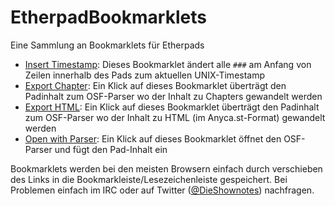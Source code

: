 EtherpadBookmarklets
====================

Eine Sammlung an Bookmarklets für Etherpads

* <a href="javascript:(function(){function insertTS(){var padlines=padeditor.ace.exportText().split('\n');var timestamp=Math.round(new Date().getTime()/1000);for(var i = 0; i<padlines.length; i++){if(padlines[i].indexOf('###') == 0){padeditor.ace.replaceRange([i,0], [i,3], ''+timestamp);console.log(i);}}window.setTimeout(insertTS, 1000);}insertTS();})()">Insert Timestamp</a>: Dieses Bookmarklet ändert alle ```###``` am Anfang von Zeilen innerhalb des Pads zum aktuellen UNIX-Timestamp
* <a href="javascript:(function(){var padcontent=padeditor.ace.exportText();function post_to_url(path,params){var form=cpWindow.document.createElement('form');form.setAttribute('method','post');form.setAttribute('action',path);for(var key in params){if(params.hasOwnProperty(key)){var hiddenField = document.createElement('input');hiddenField.setAttribute('type','hidden');hiddenField.setAttribute('name',key);hiddenField.setAttribute('value',params[key]);form.appendChild(hiddenField);}}cpWindow.document.body.appendChild(form);form.submit();}cpWindow = window.open('about:blank');post_to_url('http://cdn.simon.waldherr.eu/projects/osf-parser-suite/api/', {'amazon':'shownot.es-21','thomann':'93439','fullmode':1, 'pad':padcontent, 'download':1,'exportmode':'chapter'});})()">Export Chapter</a>: Ein Klick auf dieses Bookmarklet überträgt den Padinhalt zum OSF-Parser wo der Inhalt zu Chapters gewandelt werden
* <a href="javascript:(function(){var padcontent=padeditor.ace.exportText();function post_to_url(path,params){var form=cpWindow.document.createElement('form');form.setAttribute('method','post');form.setAttribute('action',path);for(var key in params){if(params.hasOwnProperty(key)){var hiddenField = document.createElement('input');hiddenField.setAttribute('type','hidden');hiddenField.setAttribute('name',key);hiddenField.setAttribute('value',params[key]);form.appendChild(hiddenField);}}cpWindow.document.body.appendChild(form);form.submit();}cpWindow = window.open('about:blank');post_to_url('http://cdn.simon.waldherr.eu/projects/osf-parser-suite/api/', {'amazon':'shownot.es-21','thomann':'93439','fullmode':1, 'pad':padcontent, 'download':1,'exportmode':'anycast-full'});})()">Export HTML</a>: Ein Klick auf dieses Bookmarklet überträgt den Padinhalt zum OSF-Parser wo der Inhalt zu HTML (im Anyca.st-Format) gewandelt werden
* <a href="javascript:(function(){var padcontent=padeditor.ace.exportText();function post_to_url(path,params){var form=cpWindow.document.createElement('form');form.setAttribute('method','post');form.setAttribute('action',path);for(var key in params){if(params.hasOwnProperty(key)){var hiddenField = document.createElement('input');hiddenField.setAttribute('type','hidden');hiddenField.setAttribute('name',key);hiddenField.setAttribute('value',params[key]);form.appendChild(hiddenField);}}cpWindow.document.body.appendChild(form);form.submit();}cpWindow = window.open('about:blank');post_to_url('http://tools.shownot.es/parser/', {'padcontent':padcontent});})()">Open with Parser</a>: Ein Klick auf dieses Bookmarklet öffnet den OSF-Parser und fügt den Pad-Inhalt ein

Bookmarklets werden bei den meisten Browsern einfach durch verschieben des Links in die Bookmarkleiste/Lesezeichenleiste gespeichert. Bei Problemen einfach im IRC oder auf Twitter ([@DieShownotes](http://twitter.com/dieshownotes)) nachfragen.
